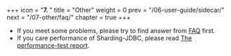+++
icon = "<b>7. </b>"
title = "Other"
weight = 0
prev = "/06-user-guide/sidecar/"
next = "/07-other/faq/"
chapter = true
+++

 - If you meet some problems, please try to find answer from [FAQ](/06-other/faq/) first.
 - If you care performance of Sharding-JDBC, please read [The performance-test report](/06-other/stress-test/).
